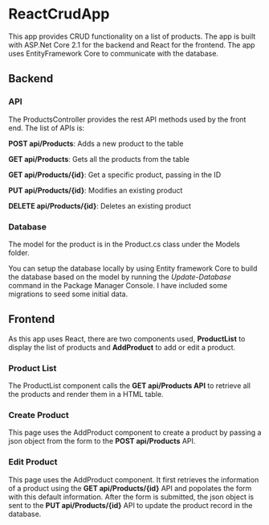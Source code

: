 # ReactCrudApp

This app provides CRUD functionality on a list of products. The app is built with ASP.Net Core 2.1 for the backend and React for the frontend. The app uses EntityFramework Core to communicate with the database.

## Backend 

### API

The ProductsController provides the rest API methods used by the front end. The list of APIs is:

**POST api/Products**: Adds a new product to the table

**GET api/Products**: Gets all the products from the table

**GET api/Products/{id}**: Get a specific product, passing in the ID

**PUT api/Products/{id}**: Modifies an existing product

**DELETE api/Products/{id}**: Deletes an existing product


### Database

The model for the product is in the Product.cs class under the Models folder. 

You can setup the database locally by using Entity framework Core to build the database based on the model by running the *Update-Database* command in the Package Manager Console. I have included some migrations to seed some initial data.

## Frontend

As this app uses React, there are two components used, **ProductList** to display the list of products and **AddProduct** to add or edit a product.

### Product List

The ProductList component calls the **GET api/Products API** to retrieve all the products and render them in a HTML table. 

### Create Product

This page uses the AddProduct component to create a product by passing a json object from the form to the **POST api/Products** API.

### Edit Product

This page uses the AddProduct component. It first retrieves the information of a product using the **GET api/Products/{id}** API and popolates the form with this default information. After the form is submitted, the json object is sent to the **PUT api/Products/{id}** API to update the product record in the database.

